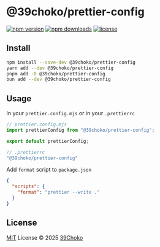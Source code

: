 # @39choko/prettier-config

[![npm version][npm-version-src]][npm-version-href]
[![npm downloads][npm-downloads-src]][npm-downloads-href]
[![license][license-src]][license-href]

## Install

```sh
npm install --save-dev @39choko/prettier-config
yarn add --dev @39choko/prettier-config
pnpm add -D @39choko/prettier-config
bun add --dev @39choko/prettier-config
```

## Usage

In your `prettier.config.mjs` or in your `.prettierrc`

```js
// prettier.config.mjs
import prettierConfig from "@39choko/prettier-config";

export default prettierConfig;

// .prettierrc
"@39choko/prettier-config"
```

Add `format` script to `package.json`

```json
{
  "scripts": {
    "format": "prettier --write ."
  }
}
```

## License

[MIT](./LICENSE) License © 2025 [39Choko](https://github.com/39Choko)

<!-- Badges -->

[npm-version-src]: https://img.shields.io/npm/v/@39choko/prettier-config
[npm-version-href]: https://npmjs.com/package/@39choko/prettier-config
[npm-downloads-src]: https://img.shields.io/npm/dm/@39choko/prettier-config
[npm-downloads-href]: https://npmjs.com/package/@39choko/prettier-config
[license-src]: https://img.shields.io/github/license/@39choko/prettier-config.svg
[license-href]: ./LICENSE
